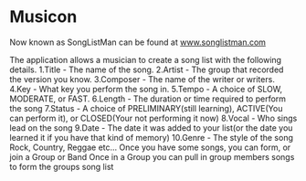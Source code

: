 # Musicon
Now known as SongListMan can be found at www.songlistman.com

The application allows a musician to create a song list with the following details.
1.Title - The name of the song.
2.Artist - The group that recorded the version you know.
3.Composer  - The name of the writer or writers.
4.Key - What key you perform the song in.
5.Tempo - A choice of SLOW, MODERATE, or FAST.
6.Length  - The duration or time required to perform the song
7.Status  - A choice of PRELIMINARY(still learning), ACTIVE(You can perform it), or CLOSED(Your not performing it now)
8.Vocal - Who sings lead on the song
9.Date  - The date it was added to your list(or the date you learned it if you have that kind of memory)
10.Genre  - The style of the song Rock, Country, Reggae etc...
Once you have some songs, you can form, or join a Group or Band
Once in a Group you can pull in group members songs to form the groups song list

